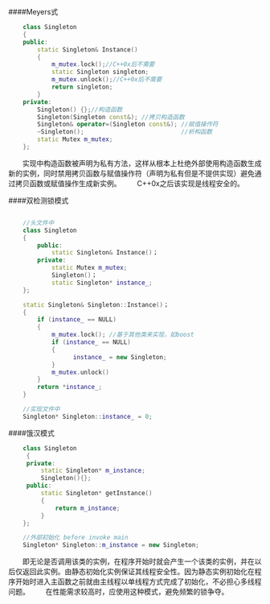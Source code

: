 ####Meyers式

```cpp
    class Singleton
    {
    public:
        static Singleton& Instance()
        {
        	m_mutex.lock();//C++0x后不需要
            static Singleton singleton;
            m_mutex.unlock();//C++0x后不需要
            return singleton;
        }
    private:
        Singleton() {};//构造函数
        Singleton(Singleton const&); //拷贝构造函数
        Singleton& operator=(Singleton const&); //赋值操作符
    	~Singleton();                           //析构函数
		static Mutex m_mutex;
    };

```

　　实现中构造函数被声明为私有方法，这样从根本上杜绝外部使用构造函数生成新的实例，同时禁用拷贝函数与赋值操作符（声明为私有但是不提供实现）避免通过拷贝函数或赋值操作生成新实例。
　　C++0x之后该实现是线程安全的。


####双检测锁模式

```cpp

    //头文件中
    class Singleton
    {
        public:
            static Singleton& Instance()；
        private:
        	static Mutex m_mutex;
            Singleton()；
            static Singleton* instance_;
    };

    static Singleton& Singleton::Instance()；
    {
        if (instance_ == NULL)
        {
            m_mutex.lock(); //基于其他类来实现，如boost
            if (instance_ == NULL)
            {
                  instance_ = new Singleton;
            }
            m_mutex.unlock()
        }
        return *instance_;
    }

    //实现文件中
    Singleton* Singleton::instance_ = 0;

```



####饿汉模式
```cpp
    class Singleton
     {
     private:
         static Singleton* m_instance;
         Singleton(){};
     public:
         static Singleton* getInstance()
         {
             return m_instance;
         }
    };

    //外部初始化 before invoke main
    Singleton* Singleton::m_instance = new Singleton;
```
　　即无论是否调用该类的实例，在程序开始时就会产生一个该类的实例，并在以后仅返回此实例。由静态初始化实例保证其线程安全性。因为静态实例初始化在程序开始时进入主函数之前就由主线程以单线程方式完成了初始化，不必担心多线程问题。
　　在性能需求较高时，应使用这种模式，避免频繁的锁争夺。